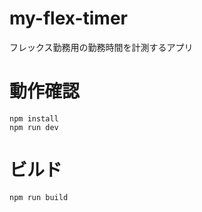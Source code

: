 # my-flex-timer
フレックス勤務用の勤務時間を計測するアプリ

# 動作確認
```
npm install
npm run dev
```

# ビルド
```
npm run build
```
